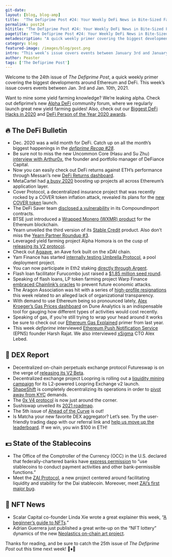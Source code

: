 ```yaml
---
git-date:
layout: [blog, blog-amp]
title:  "The Defiprime Post #24: Your Weekly DeFi News in Bite-Sized Fashion"
permalink: post24
h1title: "The Defiprime Post #24: Your Weekly DeFi News in Bite-Sized Fashion"
pagetitle: "The Defiprime Post #24: Your Weekly DeFi News in Bite-Sized Fashion"
metadescription: "A quick weekly primer covering the biggest developments around Ethereum and DeFi. This week’s issue covers events between January 3rd and January 10th, 2021"
category: blog
featured-image: /images/blog/post.png
intro: "This week’s issue covers events between January 3rd and January 10th, 2021"
author: Peaster
tags: ['The Defiprime Post']
---
```

Welcome to the 24th issue of _The Defiprime Post_, a quick weekly primer covering the biggest developments around Ethereum and DeFi. This week’s issue covers events between Jan. 3rd and Jan. 10th, 2021.

Want to mine some yield farming knowledge? We’re leaking alpha. Check out defiprime’s new [Alpha DeFi](https://alpha.defiprime.com/c/yield-farming/6) community forum, where we regularly launch great new yield farming guides! Also, check out our [Biggest DeFi Hacks in 2020](https://defiprime.com/hacks2020) and [DeFi Person of the Year 2020 awards](https://defiprime.com/defi-person-2020).


## 🔥 The DeFi Bulletin

*   Dec. 2020 was a wild month for DeFi. Catch up on all the month’s biggest happenings in the _[defiprime Recap #28](https://defiprime.substack.com/p/defiprime-28-recap-of-defi-space)_.
*   Be sure not to miss the new Uncommon Core (Hasu and Su Zhu) [interview with Arthur0x](https://anchor.fm/uncommoncore/episodes/17-Defi-Top-20-with-Arthur0x--Su-Zhu-and-Hasu-eofj2n), the founder and portfolio manager of DeFiance Capital.
*   Now you can easily check out DeFi returns against ETH’s performance through Messari’s new [DeFi Returns dashboard](https://messari.io/screener/defi-returns-8B8ADB56).
*   MetaCartel had [a busy 2020](https://medium.com/metacartel/metacartel-2020-recap-1980524ad8da) boosting up projects all across Ethereum’s application layer.
*   Cover Protocol, a decentralized insurance project that was recently rocked by a COVER token inflation attack, revealed its plans for the [new COVER token](https://coverprotocol.medium.com/new-cover-token-launch-19f421cb507d) launch.
*   The DeFi Saver team [disclosed a vulnerability](https://medium.com/defi-saver/disclosing-a-recently-discovered-vulnerability-d88e3b5cb67) in its CompoundImport contracts.
*   BTSE just introduced a [Wrapped Monero (WXMR) product](https://blog.btse.com/introducing-wrapped-monero/) for the Ethereum blockchain.
*   Yearn unveiled the third version of its [Stable Credit](https://andrecronje.medium.com/collateralized-stable-yield-credit-2ea65a50c7e5) product. Also don’t miss the [Yearn Partner Roundup #3](https://medium.com/yearn-partner-roundup/yearn-partner-roundup-3-9f1ac9541c7).
*   Leveraged yield farming project Alpha Homora is on the cusp of [releasing its V2 protocol](https://blog.alphafinance.io/alpha-homora-v2-is-coming-to-town/).
*   Check out [Agaave](https://forum.1hive.org/t/announcing-agaave-aave-on-xdai/1792), an Aave fork built on the xDAI chain.
*   Yam Finance has started [internally testing Umbrella Protocol](https://medium.com/yam-finance/umbrella-internal-alpha-75f62c58974f), a pool deployment project.
*   You can now participate in Eth2 staking [directly through Argent](https://www.argent.xyz/blog/liquid-eth-staking-in-argent/).
*   Flash loan facilitator Furucombo just raised a [$1.85 million seed round](https://medium.com/furucombo/announcing-1-85-million-seed-round-9a7a9beb25e7).
*   Speaking of flash loans, LP token farming project Warp Finance [embraced Chainlink’s oracles](https://cointelegraph.com/news/warp-finance-adds-chainlink-oracles-to-protect-against-flash-loans) to prevent future economic attacks.
*   The Aragon Association was hit with a series of [high-profile resignations](https://www.coindesk.com/decentralized-court-aragon-association-hit-with-flurry-of-resignations) this week related to an alleged lack of organizational transparency.
*   With demand to use Ethereum being so pronounced lately, [Alex Kroeger’s Gas Prices dashboard](https://duneanalytics.com/kroeger0x/gas-prices) on Dune Analytics is an indispensable tool for gauging how different types of activities would cost recently.
*   Speaking of gas, if you’re still trying to wrap your head around it works be sure to check out our [Ethereum Gas Explained](https://defiprime.com/gas) primer from last year.
*   This week _defiprime_ interviewed [Ethereum Push Notification Service](https://defiprime.com/ethereum-push-notification-service) (EPNS) founder Harsh Rajat. We also interviewed [xSigma](https://defiprime.com/xsigma) CTO Alex Lebed. 


## 💱 DEX Report

*   Decentralized on-chain perpetuals exchange protocol Futureswap is on the verge of [releasing its V2 Beta](https://medium.com/futureswap/announcing-futureswap-v2-on-chain-perpetuals-with-live-pricing-e6a440939033).
*   Decentralized exchange project Loopring is rolling out a [liquidity mining campaign](https://medium.com/loopring-protocol/loopring-to-launch-amm-liquidity-mining-on-layer-2-6cabbcf4801c) for its L2-powered Loopring Exchange v2 launch.
*   [ShapeShift](https://www.coindesk.com/shapeshift-going-full-defi-lose-kyc-rules) is completely decentralizing its operations in order to [pivot away from KYC](https://erikvoorhees.medium.com/no-more-kyc-with-shapeshift-6d95a3e63ddf) demands.
*   The [0x V4 protocol](https://blog.0xproject.com/announcing-the-0x-v4-vote-8117e6dad82c) is now just around the corner.
*   Sushiswap unveiled its [2021 roadmap](https://sushiswapchef.medium.com/2021-3e1f45cf86a2).
*   The 5th issue of [Ahead of the Curve](https://news.curve.fi/ahead-of-the-curve-005/) is out!
*   Is Matcha your new favorite DEX aggregator? Let’s see. Try the user-friendly trading dapp with our referral link and [help us move up the leaderboard](https://matcha.xyz/referral/defiprime). If we win, you win $100 in ETH!


## 💵 State of the Stablecoins

*   The Office of the Comptroller of the Currency (OCC) in the U.S. declared that federally-chartered banks have [express permission](https://www.occ.gov/news-issuances/news-releases/2021/nr-occ-2021-2.html) to “use stablecoins to conduct payment activities and other bank-permissible functions.”
*   Meet the [ZAI Protocol](https://zaifinance.medium.com/the-zai-protocol-dcbf22007a3a), a new project centered around facilitating liquidity and stability for the Dai stablecoin. Moreover, meet [ZAI’s first major bug](https://pastebin.com/jrPFezBD).


## 💎 NFT News

*   Scalar Capital co-founder Linda Xie wrote a great explainer this week, “[A beginner’s guide to NFTs](https://linda.mirror.xyz/df649d61efb92c910464a4e74ae213c4cab150b9cbcc4b7fb6090fc77881a95d).”
*   Adrian Guerrera just published a great write-up on the “NFT lottery” dynamics of the new [Neolastics on-chain art project](https://adrian-g.medium.com/how-rare-is-rare-playing-the-nft-lottery-with-neolastics-5943bc72818c).


Thanks for reading, and be sure to catch the 25th issue of _The Defiprime Post_ out this time next week! 👋♦️👋
